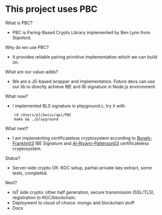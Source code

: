 # This project uses PBC

What is PBC? 

- PBC is Paring-Based Crypto Library implemented by Ben Lynn from Stanford.

Why do we use PBC?

- It provides reliable pairing primitive implementation which we can build on.

What are our value-adds?

- We are a JS-based wrapper and implementation. Future devs can use our lib to directly achieve IBE and IB-signature in Node.js environment. 

What now?

- I implemented BLS signature in playground.c, try it with
``` 
    cd /Users/pl/beiss/api/PBC
    make && ./playground
```

What next?

- I am implementing certificateless cryptosystem according to [Boneh-Franklin03](https://crypto.stanford.edu/~dabo/papers/bfibe.pdf) IBE Signature and [Al-Riyami-Patterson03](https://eprint.iacr.org/2003/126.pdf) certificateless cryptosystem.

Status?
- Server-side crypto OK: KGC setup, partial-private-key extract, some tests, completed.

Next?
- IoT side crypto: other half generation, secure transmission (SSL/TLS), registration to KGC/blockchain. 
- Deployment to cloud of choice. mongo and blockchain stuff
- Docs